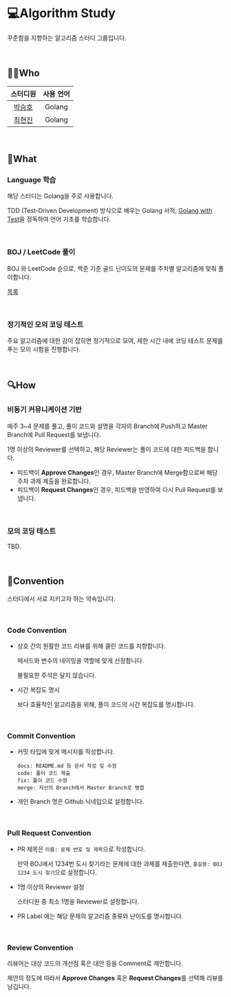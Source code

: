 # 💻Algorithm Study

꾸준함을 지향하는 알고리즘 스터디 그룹입니다.

<br>

## 👨‍💻Who

|                 스터디원                  | 사용 언어 |
| :---------------------------------------: | :-------: |
| [박승호](https://github.com/joonparkhere) |  Golang   |
| [최현진](https://github.com/HyeonjinChoi) |  Golang   |

<br>

## 🎁What

### Language 학습

해당 스터디는 Golang을 주로 사용합니다.

TDD (Test-Driven Development) 방식으로 배우는 Golang 서적, [Golang with Test](https://quii.gitbook.io/learn-go-with-tests/)을 정독하여 언어 기초를 학습합니다.

<br>

### BOJ  / LeetCode 풀이

BOJ 와 LeetCode 순으로, 백준 기준 골드 난이도의 문제를 주차별 알고리즘에 맞춰 풀이합니다.

[ 목록](https://github.com/joonparkhere/algorithm-study/blob/main/Assignment-list.md)

<br>

### 정기적인 모의 코딩 테스트

주요 알고리즘에 대한 감이 잡히면 정기적으로 모여, 제한 시간 내에 코딩 테스트 문제를 푸는 모의 시험을 진행합니다.

<br>

## 🔍How

### 비동기 커뮤니케이션 기반

매주 3~4 문제를 풀고, 풀이 코드와 설명을 각자의 Branch에 Push하고 Master Branch에 Pull Request를 보냅니다.

1명 이상의 Reviewer를 선택하고, 해당 Reviewer는 풀이 코드에 대한 피드백을 합니다.

- 피드백이 **Approve Changes**인 경우, Master Branch에 Merge함으로써 해당 주차 과제 제출을 완료합니다.
- 피드백이 **Request Changes**인 경우, 피드백을 반영하여 다시 Pull Request를 보냅니다.

<br>

### 모의 코딩 테스트

TBD.

<br>

## 📢Convention

스터디에서 서로 지키고자 하는 약속입니다.

<br>

### Code Convention

- 상호 간의 원활한 코드 리뷰를 위해 클린 코드를 지향합니다.

  메서드와 변수의 네이밍을 역할에 맞게 선정합니다.

  불필요한 주석은 달지 않습니다.

- 시간 복잡도 명시

  보다 효율적인 알고리즘을 위해, 풀이 코드의 시간 복잡도를 명시합니다.

<br>

### Commit Convention

- 커밋 타입에 맞게 메시지를 작성합니다.

  ```
  docs: README.md 등 문서 작성 및 수정
  code: 풀이 코드 제출
  fix: 풀이 코드 수정
  merge: 자신의 Branch에서 Master Branch로 병합
  ```


- 개인 Branch 명은 Github 닉네임으로 설정합니다.

<br>

### Pull Request Convention

- PR 제목은 `이름: 문제 번호 및 제목`으로 작성합니다.

  만약 BOJ에서 1234번 도시 찾기라는 문제에 대한 과제를 제출한다면, `홍길동: BOJ 1234 도시 찾기`으로 설정합니다.

- 1명 이상의 Reviewer 설정

  스터디원 중 최소 1명을 Reviewer로 설정합니다.

- PR Label 에는 해당 문제의 알고리즘 종류와 난이도를 명시합니다.

<br>

### Review Convention

리뷰어는 대상 코드의 개선점 혹은 대안 등을 Comment로 제안합니다.

제안의 정도에 따라서 **Approve Changes** 혹은 **Request Changes**를 선택해 리뷰를 남깁니다.


